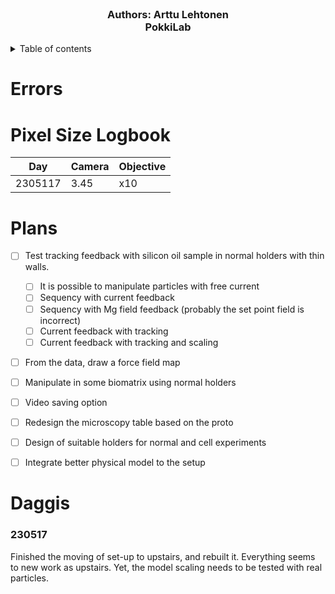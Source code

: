 
<!-- PROJECT LOGO -->
<br />
<div align="center">
    <h3 align ="center" Creep Daggis>
    <p align ="center">
    Authors: Arttu Lehtonen
    <br />
    PokkiLab
    <br />
</p>
</div>

<!-- Table of contents -->
<details>
    <summary> Table of contents </summary>
    <ol>
        <li><a href = "#Errors"> Errors</a> </li>
        <li><a href = "#mLog"> Pixel Size log</a> </li>
        <li><a href = "#Plans"> Plans</a> </li>
        <li><a href = "#Daggis"> Daggis</a> </li>
    </ol>
</details>

# Errors

# Pixel Size Logbook


Day    | Camera | Objective
-------|--------|----------
2305117| 3.45   | x10      

# Plans

- [ ] Test tracking feedback with silicon oil sample in normal holders with thin walls.
    - [ ] It is possible to manipulate particles with free current
    - [ ] Sequency with current feedback
    - [ ] Sequency with Mg field feedback (probably the set point field is incorrect)
    - [ ] Current feedback with tracking
    - [ ] Current feedback with tracking and scaling
- [ ] From the data, draw a force field map

- [ ] Manipulate in some biomatrix using normal holders
- [ ] Video saving option
- [ ] Redesign the microscopy table based on the proto
- [ ] Design of suitable holders for normal and cell experiments
- [ ] Integrate better physical model to the setup

# Daggis

### 230517

Finished the moving of set-up to upstairs, and rebuilt it. Everything seems to new work as upstairs. Yet, the model scaling needs to be tested with real particles. 



